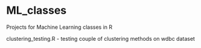 # ML_classes
Projects for Machine Learning classes in R

clustering_testing.R - testing couple of clustering methods on wdbc dataset
